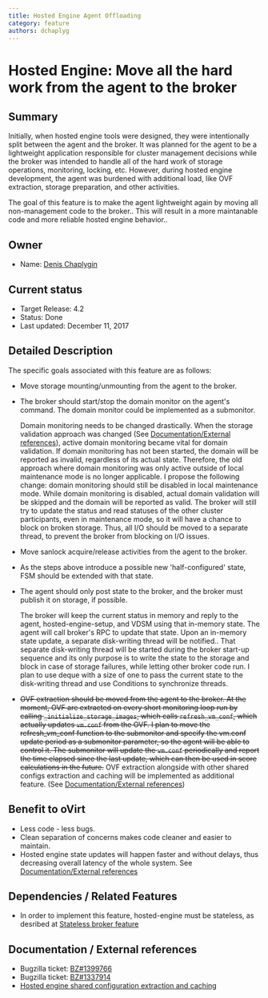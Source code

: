 ```yaml
---
title: Hosted Engine Agent Offloading
category: feature
authors: dchaplyg
---
```


# Hosted Engine: Move all the hard work from the agent to the broker

## Summary

Initially, when hosted engine tools were designed, they were intentionally split between the agent and the broker. It was planned for the agent to be a lightweight application responsible for cluster management decisions while the broker was intended to handle all of the hard work of storage operations, monitoring, locking, etc.
However, during hosted engine development, the agent was burdened with additional load, like OVF extraction, storage preparation, and other activities. 

The goal of this feature is to make the agent lightweight again by moving all non-management code to the broker.. This will result in a more maintanable code and more reliable hosted engine behavior..
## Owner

*   Name: [Denis Chaplygin](https://github.com/akashihi)

## Current status

*   Target Release: 4.2
*   Status: Done
*   Last updated: December 11, 2017

## Detailed Description

The specific goals associated with this feature are as follows:

*   Move storage mounting/unmounting from the agent to the broker.
*   The broker should start/stop the domain monitor on the agent's command. The domain monitor could be implemented as a submonitor.
    
    Domain monitoring needs to be changed drastically. When the storage validation approach was changed (See [Documentation/External references](#documentation--external-references)), active domain monitoring became vital for domain validation. If domain monitoring has not been started, the domain will be reported as invalid, regardless of its actual state.
    Therefore, the old approach where domain monitoring was only active outside of local maintenance mode is no longer applicable. I propose the following change: domain monitoring should still be disabled in local maintenance mode. While domain monitoring is disabled, actual domain validation will be skipped and the domain will be reported as valid. The broker will still try to update the status and read statuses of the other cluster participants, even in maintenance mode, so it will have a chance to block on broken storage. Thus, all I/O should be moved to a separate thread, to prevent the broker from blocking on I/O issues.
*   Move sanlock acquire/release activities from the agent to the broker.
*   As the steps above introduce a possible new 'half-configured' state, FSM should be extended with that state.
*   The agent should only post state to the broker, and the broker must publish it on storage, if possible.

    The broker will keep the current status in memory and reply to the agent, hosted-engine-setup, and VDSM using that in-memory state. The agent will call broker's RPC to update that state. Upon an in-memory state update, a separate disk-writing thread will be notified.. That separate disk-writing thread will be started during the broker start-up sequence and its only purpose is to write the state to the storage and block in case of storage failures, while letting other broker code run. I plan to use deque with a size of one to pass the current state to the disk-writing thread and use Conditions to synchronize threads.
*   ~~OVF extraction should be moved from the agent to the broker.
	At the moment, OVF are extracted on every short monitoring loop run by calling `_initialize_storage_images`, which calls `refresh_vm_conf`, which actually updates `vm.conf` from the OVF. I plan to move the refresh_vm_conf function to the submonitor and specify the vm.conf update period as a submonitor parameter, so the agent will be able to control it. The submonitor will update the `vm.conf` periodically and report the time elapsed since the last update, which can then be used in score calculations in the future.~~
    OVF extraction alongside with other shared configs extraction and caching will be implemented as additional feature. (See [Documentation/External references](#documentation--external-references))

## Benefit to oVirt

*   Less code - less bugs.
*   Clean separation of concerns makes code cleaner and easier to maintain.
*   Hosted engine state updates will happen faster and without delays, thus decreasing overall latency of the whole system. See [Documentation/External references](#documentation--external-references)

## Dependencies / Related Features

*   In order to implement this feature, hosted-engine must be stateless, as desribed at [Stateless broker feature](/develop/release-management/features/sla/stateless-broker.html)

## Documentation / External references

*   Bugzilla ticket: [BZ#1399766](https://bugzilla.redhat.com/show_bug.cgi?id=1399766)
*   Bugzilla ticket: [BZ#1337914](https://bugzilla.redhat.com/show_bug.cgi?id=1337914)
*   [Hosted engine shared configuration extraction and caching](/develop/release-management/features/sla/hosted-engine-ovf-extraction.html)

